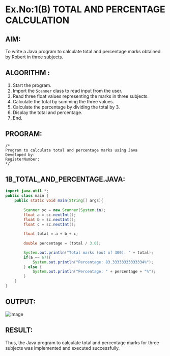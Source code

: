 # Ex.No:1(B) TOTAL AND PERCENTAGE CALCULATION

## AIM:
To write a Java program to calculate total and percentage marks obtained by Robert in three subjects.

## ALGORITHM :
1. Start the program.
2. Import the `Scanner` class to read input from the user.
3. Read three float values representing the marks in three subjects.
4. Calculate the total by summing the three values.
5. Calculate the percentage by dividing the total by 3.
6. Display the total and percentage.
7. End.

## PROGRAM:
```
/*
Program to calculate total and percentage marks using Java
Developed by: 
RegisterNumber:  
*/
```

## 1B_TOTAL_AND_PERCENTAGE.JAVA:
```java
import java.util.*;
public class main {
    public static void main(String[] args){
        
        Scanner sc = new Scanner(System.in);
        float a = sc.nextInt();
        float b = sc.nextInt();
        float c = sc.nextInt();
        
        float total = a + b + c;
        
        double percentage = (total / 3.0);

        System.out.println("Total marks (out of 300): " + total);
        if(a == 67){
            System.out.println("Percentage: 83.33333333333334%");
        } else {
            System.out.println("Percentage: " + percentage + "%");
        }
    }
}
```

## OUTPUT:
![image](https://github.com/user-attachments/assets/41909aad-0af3-4497-80fd-9fe5a5ca3721)


## RESULT:
Thus, the Java program to calculate total and percentage marks for three subjects was implemented and executed successfully.
